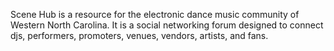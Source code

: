 Scene Hub is a resource for the electronic dance music community of Western North Carolina. It is a social networking forum designed to connect djs, performers, promoters, venues, vendors, artists, and fans. 